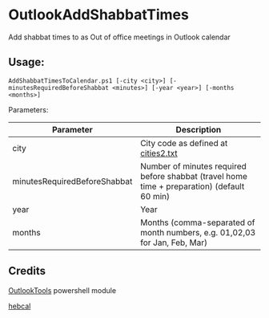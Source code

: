 # OutlookAddShabbatTimes
Add shabbat times to as Out of office meetings in Outlook calendar

## Usage:
`AddShabbatTimesToCalendar.ps1 [-city <city>] [-minutesRequiredBeforeShabbat <minutes>] [-year <year>] [-months <months>]`

Parameters:

  | Parameter                      | Description                                                                                           |
  |-------------------------------|-------------------------------------------------------------------------------------------------------|
  | city                          | City code as defined at [cities2.txt](https://github.com/hebcal/dotcom/blob/master/hebcal.com/dist/cities2.txt) |
  | minutesRequiredBeforeShabbat | Number of minutes required before shabbat (travel home time + preparation) (default 60 min)           |
  | year                          | Year                                                                                                  |
  | months                        | Months (comma-separated of month numbers, e.g. 01,02,03 for Jan, Feb, Mar)                            |


## Credits 
[OutlookTools](https://github.com/AmanDhally/OutlookTools) powershell module

[hebcal](https://github.com/hebcal)

